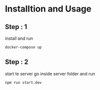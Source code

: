 # Installtion and Usage
## Step : 1 
install and run  
```
docker-compose up
```

## Step : 2
start te server
go inside server folder and run
```
npm run start:dev
```

